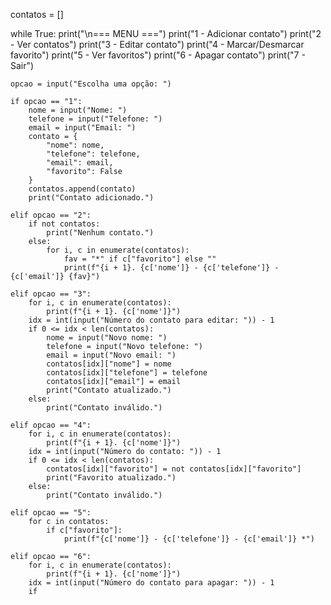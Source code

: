 contatos = []

while True:
    print("\n=== MENU ===")
    print("1 - Adicionar contato")
    print("2 - Ver contatos")
    print("3 - Editar contato")
    print("4 - Marcar/Desmarcar favorito")
    print("5 - Ver favoritos")
    print("6 - Apagar contato")
    print("7 - Sair")

    opcao = input("Escolha uma opção: ")

    if opcao == "1":
        nome = input("Nome: ")
        telefone = input("Telefone: ")
        email = input("Email: ")
        contato = {
            "nome": nome,
            "telefone": telefone,
            "email": email,
            "favorito": False
        }
        contatos.append(contato)
        print("Contato adicionado.")

    elif opcao == "2":
        if not contatos:
            print("Nenhum contato.")
        else:
            for i, c in enumerate(contatos):
                fav = "*" if c["favorito"] else ""
                print(f"{i + 1}. {c['nome']} - {c['telefone']} - {c['email']} {fav}")

    elif opcao == "3":
        for i, c in enumerate(contatos):
            print(f"{i + 1}. {c['nome']}")
        idx = int(input("Número do contato para editar: ")) - 1
        if 0 <= idx < len(contatos):
            nome = input("Novo nome: ")
            telefone = input("Novo telefone: ")
            email = input("Novo email: ")
            contatos[idx]["nome"] = nome
            contatos[idx]["telefone"] = telefone
            contatos[idx]["email"] = email
            print("Contato atualizado.")
        else:
            print("Contato inválido.")

    elif opcao == "4":
        for i, c in enumerate(contatos):
            print(f"{i + 1}. {c['nome']}")
        idx = int(input("Número do contato: ")) - 1
        if 0 <= idx < len(contatos):
            contatos[idx]["favorito"] = not contatos[idx]["favorito"]
            print("Favorito atualizado.")
        else:
            print("Contato inválido.")

    elif opcao == "5":
        for c in contatos:
            if c["favorito"]:
                print(f"{c['nome']} - {c['telefone']} - {c['email']} *")

    elif opcao == "6":
        for i, c in enumerate(contatos):
            print(f"{i + 1}. {c['nome']}")
        idx = int(input("Número do contato para apagar: ")) - 1
        if
